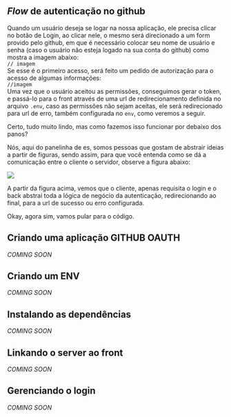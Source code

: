 ## *Flow* de autenticação no github
    
Quando um usuário deseja se logar na nossa aplicação, ele precisa clicar no botão de Login, ao clicar nele, 
o mesmo será direcionado a um form provido pelo github, em que é necessário colocar seu nome de 
usuário e senha (caso o usuário não esteja logado na sua conta do github) como mostra a imagem abaixo:  
`// imagem`  
Se esse é o primeiro acesso, será feito um pedido de autorização para o acesso de algumas informações:  
`//imagem`  
Uma vez que o usuário aceitou as permissões, conseguimos gerar o token, e passá-lo para o front através de uma url de redirecionamento definida no arquivo `.env`, caso as permissões não sejam aceitas, ele será redirecionado para url de erro, também configurada no `env`, como veremos a seguir.

Certo, tudo muito lindo, mas como fazemos isso funcionar por debaixo dos panos?

Nós, aqui do panelinha de es, somos pessoas que gostam de abstrair ideias a partir de figuras, sendo assim, para que você entenda como se dá a comunicação entre o cliente o servidor, observe a figura abaixo:


![](https://i.imgur.com/Q0uQ9K2.png)

A partir da figura acima, vemos que o cliente, apenas requisita o login e o back abstrai toda a lógica de negócio da autenticação, redirecionando ao final, para a url de sucesso ou erro configurada.

Okay, agora sim, vamos pular para o código.


## Criando uma aplicação GITHUB OAUTH
*COMING SOON*
## Criando um ENV
*COMING SOON*
## Instalando as dependências
*COMING SOON*
## Linkando o server ao front
*COMING SOON*
## Gerenciando o login
*COMING SOON*
